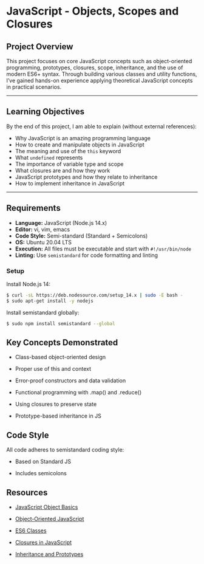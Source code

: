 # JavaScript - Objects, Scopes and Closures

## Project Overview

This project focuses on core JavaScript concepts such as object-oriented programming, prototypes, closures, scope, inheritance, and the use of modern ES6+ syntax. Through building various classes and utility functions, I’ve gained hands-on experience applying theoretical JavaScript concepts in practical scenarios.

---

## Learning Objectives

By the end of this project, I am able to explain (without external references):

- Why JavaScript is an amazing programming language
- How to create and manipulate objects in JavaScript
- The meaning and use of the `this` keyword
- What `undefined` represents
- The importance of variable type and scope
- What closures are and how they work
- JavaScript prototypes and how they relate to inheritance
- How to implement inheritance in JavaScript

---

## Requirements

- **Language:** JavaScript (Node.js 14.x)
- **Editor:** vi, vim, emacs
- **Code Style:** Semi-standard (Standard + Semicolons)
- **OS:** Ubuntu 20.04 LTS
- **Execution:** All files must be executable and start with `#!/usr/bin/node`
- **Linting:** Use `semistandard` for code formatting and linting

### Setup

Install Node.js 14:

```bash
$ curl -sL https://deb.nodesource.com/setup_14.x | sudo -E bash -
$ sudo apt-get install -y nodejs
```

Install semistandard globally:
```bash
$ sudo npm install semistandard --global
```

## Key Concepts Demonstrated

- Class-based object-oriented design

- Proper use of this and context

- Error-proof constructors and data validation

- Functional programming with .map() and .reduce()

- Using closures to preserve state

- Prototype-based inheritance in JS

## Code Style

All code adheres to semistandard coding style:

- Based on Standard JS

- Includes semicolons

## Resources

- [JavaScript Object Basics](https://developer.mozilla.org/en-US/docs/Learn/JavaScript/Objects/Basics)

- [Object-Oriented JavaScript](https://developer.mozilla.org/en-US/docs/Learn/JavaScript/Objects)

- [ES6 Classes](https://developer.mozilla.org/en-US/docs/Web/JavaScript/Reference/Classes)

- [Closures in JavaScript](https://developer.mozilla.org/en-US/docs/Web/JavaScript/Closures)

- [Inheritance and Prototypes](https://developer.mozilla.org/en-US/docs/Web/JavaScript/Inheritance_and_the_prototype_chain)
